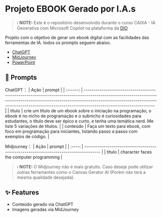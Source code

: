 # Projeto EBOOK Gerado por I.A.s

 > ℹ️ **NOTE:** Este é o repositório desenvolvido durante o curso CAIXA - IA Generativa com Microsoft Copilot na plataforma da [DIO](https://dio.me)

Projeto com o objetivo de gerar um ebook digital com as facilidades das ferramentas de IA. todos os prompts
seguem abaixo.

- [ChatGPT](https://chat.openai.com/) 
- [MidJourney](https://www.midjourney.com/app/)
- [PowerPoint](https://www.microsoft.com/en/microsoft-365/powerpoint)

## 🧠 Prompts

ChatGPT：
|   Ação   | prompt                                                                                                                                                                                                                                                                         |
| :------: | ------------------------------------------------------------------------------------------------------------------------------------------------------------------------------------------------------------------------------------------------------------------------------ |
|  título  | crie um título de um ebook sobre o iniciação na programação, o ebook é no nicho de programação e o subnicho é curiosidades para estudantes, o título deve ser épico e curto, e tenha uma temática nerd. Me liste 5 variações de títulos.                                             |
| conteúdo | Faça um texto para ebook, com foco em programação para iniciantes, listando passo a passo com exemplos de código. |

Midjourney：
|  Ação  | prompt                                                                                 |
| :----: | -------------------------------------------------------------------------------------- |
| título | character faces the computer programming |
> ℹ️ **NOTE:** O Midjourney não é mais gratuito. Caso deseje pode utilizar outras ferramantes como o Canvas Gerator AI (Porém não terá a mesma qualidade desejada).

## ✨ Features
- Conteúdo gerado via ChatGPT
- Imagens geradas via MidJourney
